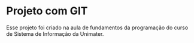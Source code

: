 # Projeto com GIT

Esse projeto foi criado na aula de fundamentos da programação do curso de Sistema de Informação da Unimater.
